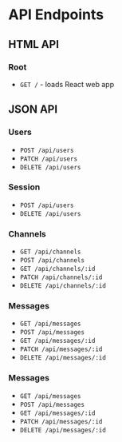 # API Endpoints

## HTML API

### Root
- `GET /` - loads React web app

## JSON API

### Users
- `POST /api/users`
- `PATCH /api/users`
- `DELETE /api/users`

### Session
- `POST /api/users`
- `DELETE /api/users`

### Channels
- `GET /api/channels`
- `POST /api/channels`
- `GET /api/channels/:id`
- `PATCH /api/channels/:id`
- `DELETE /api/channels/:id`

### Messages
- `GET /api/messages`
- `POST /api/messages`
- `GET /api/messages/:id`
- `PATCH /api/messages/:id`
- `DELETE /api/messages/:id`

### Messages
- `GET /api/messages`
- `POST /api/messages`
- `GET /api/messages/:id`
- `PATCH /api/messages/:id`
- `DELETE /api/messages/:id`

